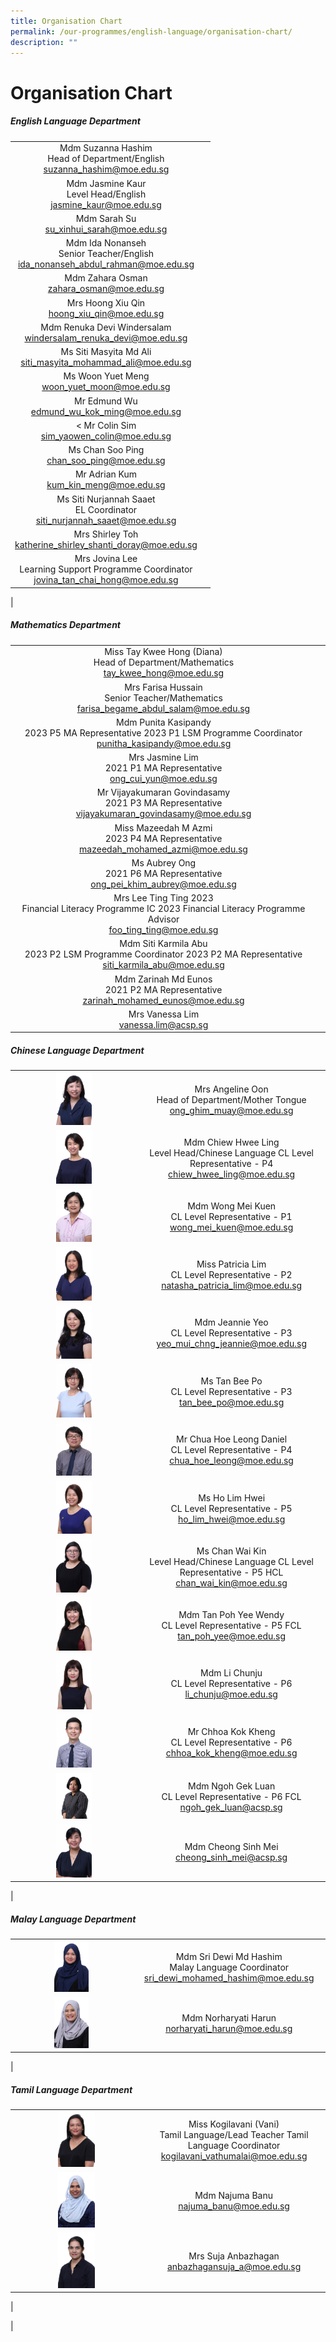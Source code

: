```yaml
---
title: Organisation Chart
permalink: /our-programmes/english-language/organisation-chart/
description: ""
---
```

# **Organisation Chart**

##### **English Language Department**

|  |  |
|:---:|:---:|
|  Mdm Suzanna Hashim <br> Head of Department/English<br>   [suzanna_hashim@moe.edu.sg](mailto:suzanna_hashim@moe.edu.sg) |
| Mdm Jasmine Kaur<br> Level Head/English <br> [jasmine_kaur@moe.edu.sg](mailto:jasmine_kaur@moe.edu.sg) |
| Mdm Sarah Su <br>  [su_xinhui_sarah@moe.edu.sg](mailto:su_xinhui_sarah@moe.edu.sg)  |
| Mdm  Ida Nonanseh <br>Senior Teacher/English <br> [ida_nonanseh_abdul_rahman@moe.edu.sg](mailto:ida_nonanseh_abdul_rahman@moe.edu.sg) |
|  Mdm Zahara Osman <br> [zahara_osman@moe.edu.sg](mailto:zahara_osman@moe.edu.sg)    |
| Mrs Hoong Xiu Qin<br> [hoong_xiu_qin@moe.edu.sg](mailto:hoong_xiu_qin@moe.edu.sg) |
 | Mdm Renuka Devi Windersalam <br> [windersalam_renuka_devi@moe.edu.sg](mailto:windersalam_renuka_devi@moe.edu.sg) |
|  Ms Siti Masyita Md Ali <br> [siti_masyita_mohammad_ali@moe.edu.sg](mailto:siti_masyita_mohammad_ali@moe.edu.sg) |
| Ms Woon Yuet Meng <br> [woon_yuet_moon@moe.edu.sg](mailto:woon_yuet_moon@moe.edu.sg)  |
|  Mr Edmund Wu <br> [edmund_wu_kok_ming@moe.edu.sg](mailto:edmund_wu_kok_ming@moe.edu.sg) |
| &lt;  Mr Colin Sim <br> [sim_yaowen_colin@moe.edu.sg](mailto:sim_yaowen_colin@moe.edu.sg)  |
|   Ms Chan Soo Ping <br>  [chan_soo_ping@moe.edu.sg](mailto:chan_soo_ping@moe.edu.sg) |
|   Mr Adrian Kum <br> [kum_kin_meng@moe.edu.sg](mailto:kum_kin_meng@moe.edu.sg)  |
| Ms Siti Nurjannah Saaet <br> EL Coordinator <br>  [siti_nurjannah_saaet@moe.edu.sg](mailto:siti_nurjannah_saaet@moe.edu.sg)  |
|   Mrs Shirley Toh <br> [katherine_shirley_shanti_doray@moe.edu.sg](mailto:katherine_shirley_shanti_doray@moe.edu.sg)  |
|  Mrs Jovina Lee <br> Learning Support Programme Coordinator<br>   [jovina_tan_chai_hong@moe.edu.sg](mailto:jovina_tan_chai_hong@moe.edu.sg) |
|

##### **Mathematics Department**

|  |  |
|:---:|:---:|
| Miss Tay Kwee Hong (Diana) <br> Head of Department/Mathematics <br> [tay_kwee_hong@moe.edu.sg](mailto:tay_kwee_hong@moe.edu.sg) |
| Mrs Farisa Hussain <br> Senior Teacher/Mathematics <br>  [farisa_begame_abdul_salam@moe.edu.sg](mailto:farisa_begame_abdul_salam@moe.edu.sg) |
|  Mdm Punita Kasipandy <br> 2023  P5 MA Representative  2023 P1 LSM Programme Coordinator <br> [punitha_kasipandy@moe.edu.sg](mailto:punitha_kasipandy@moe.edu.sg) |
|  Mrs Jasmine Lim <br> 2021 P1 MA Representative <br>     [ong_cui_yun@moe.edu.sg](mailto:ong_cui_yun@moe.edu.sg) |
|   Mr Vijayakumaran Govindasamy <br> 2021 P3 MA Representative <br>    [vijayakumaran_govindasamy@moe.edu.sg](mailto:vijayakumaran_govindasamy@moe.edu.sg) |
|  Miss Mazeedah M Azmi <br> 2023 P4 MA Representative <br>  [mazeedah_mohamed_azmi@moe.edu.sg](mailto:mazeedah_mohamed_azmi@moe.edu.sg)  |
| Ms  Aubrey Ong <br> 2021 P6 MA Representative <br> [ong_pei_khim_aubrey@moe.edu.sg](mailto:ong_pei_khim_aubrey@moe.edu.sg) |
 | Mrs Lee Ting Ting 2023 <br> Financial Literacy Programme IC  2023 Financial Literacy Programme Advisor <br> [foo_ting_ting@moe.edu.sg](mailto:foo_ting_ting@moe.edu.sg)  |
Mdm Siti Karmila Abu <br> 2023 P2 LSM Programme  Coordinator 2023 P2 MA Representative <br>  [siti_karmila_abu@moe.edu.sg](mailto:siti_karmila_abu@moe.edu.sg)   |
| Mdm Zarinah Md Eunos <br> 2021 P2 MA Representative <br> [zarinah_mohamed_eunos@moe.edu.sg](mailto:zarinah_mohamed_eunos@moe.edu.sg) |
|   Mrs Vanessa Lim <br> [vanessa.lim@acsp.sg](mailto:vanessa.lim@acsp.sg) |



##### **Chinese Language Department**

|  |  |
|:---:|:---:|
| <img src="/images/chi1.jpg" style="width:30%"> | Mrs Angeline Oon <br> Head of Department/Mother Tongue <br>  [ong_ghim_muay@moe.edu.sg](mailto:ong_ghim_muay@moe.edu.sg) |
| <img src="/images/chi2.jpg" style="width:30%"> | Mdm Chiew Hwee Ling <br> Level Head/Chinese Language CL Level Representative - P4 <br> [chiew_hwee_ling@moe.edu.sg](mailto:chiew_hwee_ling@moe.edu.sg) |
| <img src="/images/chi3.jpg" style="width:30%"> |    Mdm Wong Mei Kuen <br> CL Level Representative - P1 <br> [wong_mei_kuen@moe.edu.sg](mailto:wong_mei_kuen@moe.edu.sg)   |
| <img src="/images/chi6.jpg" style="width:30%"> | Miss Patricia Lim <br> CL Level Representative - P2 <br> [natasha_patricia_lim@moe.edu.sg](mailto:natasha_patricia_lim@moe.edu.sg)  |
| <img src="/images/chi7.jpg" style="width:30%"> | Mdm Jeannie Yeo <br> CL Level Representative - P3 <br> [yeo_mui_chng_jeannie@moe.edu.sg](mailto:yeo_mui_chng_jeannie@moe.edu.sg) |
| <img src="/images/chi8.jpg" style="width:30%"> | Ms Tan Bee Po <br> CL Level Representative - P3 <br> [tan_bee_po@moe.edu.sg](mailto:tan_bee_po@moe.edu.sg) |
| <img src="/images/chi9.jpg" style="width:30%"> | Mr Chua Hoe Leong Daniel <br> CL Level Representative - P4 <br> [chua_hoe_leong@moe.edu.sg](mailto:chua_hoe_leong@moe.edu.sg)   |
| <img src="/images/chi11.jpg" style="width:30%"> | Ms Ho Lim Hwei <br> CL Level Representative - P5  <br>[ho_lim_hwei@moe.edu.sg](mailto:ho_lim_hwei@moe.edu.sg) |
| <img src="/images/chi13.jpg" style="width:30%"> |  Ms Chan Wai Kin <br> Level Head/Chinese Language CL Level Representative - P5 HCL <br> [chan_wai_kin@moe.edu.sg](mailto:chan_wai_kin@moe.edu.sg) |
| <img src="/images/chi14.jpg" style="width:30%"> | Mdm Tan Poh Yee Wendy <br> CL Level Representative - P5 FCL <br>  [tan_poh_yee@moe.edu.sg](mailto:tan_poh_yee@moe.edu.sg)   |
| <img src="/images/chi15.jpg" style="width:30%"> |   Mdm Li Chunju <br> CL Level Representative - P6 <br> [li_chunju@moe.edu.sg](mailto:li_chunju@moe.edu.sg) |
| <img src="/images/chi16.jpg" style="width:30%"> |  Mr Chhoa Kok Kheng <br> CL Level Representative - P6 <br> [chhoa_kok_kheng@moe.edu.sg](mailto:chhoa_kok_kheng@moe.edu.sg)  |
| <img src="/images/chi18.jpg" style="width:30%"> | Mdm Ngoh Gek Luan <br> CL Level Representative - P6 FCL <br>  [ngoh_gek_luan@acsp.sg](mailto:ngoh_gek_luan@acsp.sg) |
| <img src="/images/chi19.jpg" style="width:30%"> | Mdm Cheong Sinh Mei <br> [cheong_sinh_mei@acsp.sg](mailto:cheong_sinh_mei@acsp.sg) |
|


##### **Malay Language Department**

|  |  |
|:---:|:---:|
| <img src="/images/malay2.jpg" style="width:30%"> | Mdm Sri Dewi Md Hashim <br> Malay Language Coordinator <br> [sri_dewi_mohamed_hashim@moe.edu.sg](mailto:sri_dewi_mohamed_hashim@moe.edu.sg) |
| <img src="/images/malay1.jpg" style="width:30%"> |  Mdm Norharyati Harun [norharyati_harun@moe.edu.sg](mailto:norharyati_harun@moe.edu.sg) |
|

##### **Tamil Language Department**

|  |  |
|:---:|:---:|
| <img src="/images/tamil1.jpg" style="width:30%"> | Miss Kogilavani (Vani) <br> Tamil Language/Lead Teacher Tamil Language Coordinator <br> [kogilavani_vathumalai@moe.edu.sg](mailto:kogilavani_vathumalai@moe.edu.sg) |
| <img src="/images/tamil2.jpg" style="width:30%"> | Mdm Najuma Banu <br> [najuma_banu@moe.edu.sg](mailto:najuma_banu@moe.edu.sg)  |
| <img src="/images/tamil3.jpg" style="width:30%"> | Mrs Suja Anbazhagan <br> [anbazhagansuja_a@moe.edu.sg](mailto:anbazhagansuja_a@moe.edu.sg) |
|

|